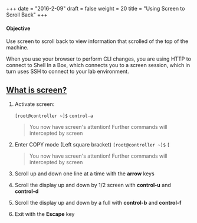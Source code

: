 +++
date = "2016-2-09"
draft = false
weight = 20
title = "Using Screen to Scroll Back"
+++

#### Objective
Use screen to scroll back to view information that scrolled of the top of the machine.

When you use your browser to perform CLI changes, you are using HTTP to connect to Shell In a Box, which connects you to a screen session, which in turn uses SSH to connect to your lab environment.


## [What is screen?](https://en.wikipedia.org/wiki/GNU_Screen)

1. Activate screen: 

    `[root@controller ~]$` `control-a`

    > You now have screen's attention!
    > Further commands will intercepted by screen
   
2. Enter COPY mode (Left square bracket)
    `[root@controller ~]$` `[`
    > You now have screen's attention!
    > Further commands will intercepted by screen
3. Scroll up and down one line at a time with the **arrow** keys

4. Scroll the display up and down by 1/2 screen with **control-u** and **control-d**

5. Scroll the display up and down by a full with **control-b** and **control-f**

2. Exit with the **Escape** key
